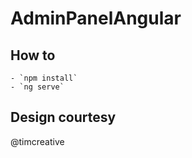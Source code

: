 

# AdminPanelAngular

## How to
    - `npm install`
    - `ng serve`
## Design courtesy
@timcreative


